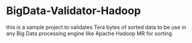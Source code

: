 # BigData-Validator-Hadoop
this is a sample project to validates Tera bytes of sorted data to be use in any Big Data processing engine like Apache Hadoop MR for sorting.
